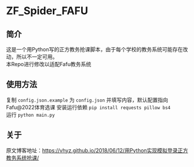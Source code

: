 ﻿# ZF_Spider_FAFU

## 简介
这是一个用Python写的正方教务抢课脚本，由于每个学校的教务系统可能存在改动，所以不一定可用。  
本Repo进行修改以适配Fafu教务系统

## 使用方法
复制 `config.json.example` 为 `config.json` 并填写内容，默认配置指向Fafu@2022体育选课
安装运行依赖 `pip install requests pillow bs4`  
运行 `python main.py`

## 关于
原文博客地址：https://vhyz.github.io/2018/06/12/用Python实现模拟登录正方教务系统抢课/
